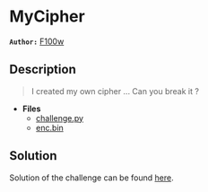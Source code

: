 # MyCipher

**`Author:`** [F100w]()

## Description

> I created my own cipher ... Can you break it ?





- **Files** 
 	- [challenge.py](./src/challenge.py)
	- [enc.bin](./enc.bin)

## Solution
Solution of the challenge can be found [here](solution/).

